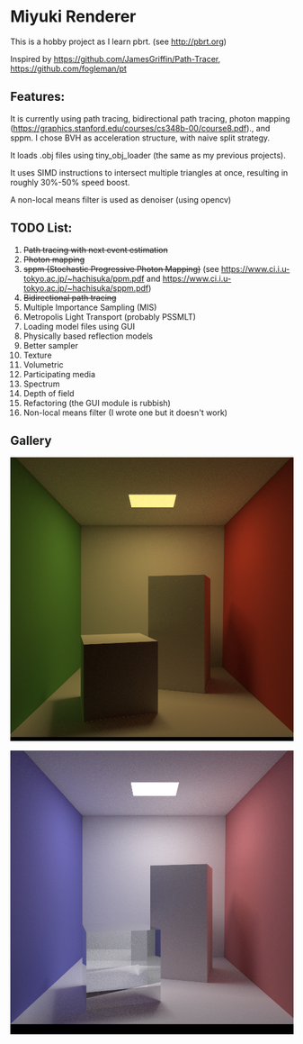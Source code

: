 # Miyuki Renderer

This is a hobby project as I learn pbrt. (see http://pbrt.org)

Inspired by https://github.com/JamesGriffin/Path-Tracer, 	https://github.com/fogleman/pt

##  Features:

It is currently using path tracing, bidirectional path tracing, photon mapping (https://graphics.stanford.edu/courses/cs348b-00/course8.pdf)., and sppm. I chose BVH as acceleration structure, with naive split strategy.

It loads .obj files using tiny_obj_loader (the same as my previous projects).

It uses SIMD instructions to intersect multiple triangles at once, resulting in roughly 30%-50% speed boost.

A non-local means filter is used as denoiser (using opencv)

## TODO List:

1. ~~Path tracing with next event estimation~~
2. ~~Photon mapping~~
3. ~~sppm  (Stochastic Progressive Photon Mapping)~~ (see https://www.ci.i.u-tokyo.ac.jp/~hachisuka/ppm.pdf and https://www.ci.i.u-tokyo.ac.jp/~hachisuka/sppm.pdf)
4. ~~Bidirectional path tracing~~
5.  Multiple Importance Sampling (MIS)
6. Metropolis Light Transport (probably PSSMLT)
7. Loading model files using GUI
8. Physically based reflection models
9. Better sampler
10. Texture
11. Volumetric
12. Participating media
13. Spectrum
14. Depth of field
15. Refactoring (the GUI module is rubbish)
16. Non-local means filter (I wrote one but it doesn't work)

## Gallery

![](gallery/snapshots-Sun-Dec-30-15-01-56-2018-.png)

![](gallery/snapshots-Sun-Dec-30-15-35-17-2018-.png)
